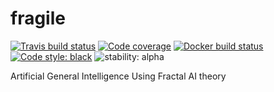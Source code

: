 # fragile
 [![Travis build status](https://travis-ci.com/guillemdb/fragile.svg)](https://travis-ci.com/guillemdb/fragile)
 [![Code coverage](https://codecov.io/github/guillemdb/fragile/coverage.svg)](https://codecov.io/github/guillemdb/fragile)
[![Docker build status](https://img.shields.io/docker/build/guillemdb/fragile.svg)](https://hub.docker.com/r/guillemdb/fragile)
[![Code style: black](https://img.shields.io/badge/code%20style-black-000000.svg)](https://github.com/ambv/black) 
![stability: alpha](https://svg-badge.appspot.com/badge/stability/alpha?color=f47142)




Artificial General Intelligence Using Fractal AI theory
